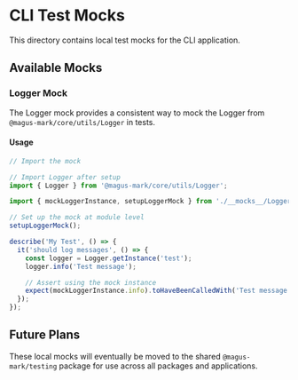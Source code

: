# CLI Test Mocks

This directory contains local test mocks for the CLI application.

## Available Mocks

### Logger Mock

The Logger mock provides a consistent way to mock the Logger from `@magus-mark/core/utils/Logger` in tests.

#### Usage

```typescript
// Import the mock

// Import Logger after setup
import { Logger } from '@magus-mark/core/utils/Logger';

import { mockLoggerInstance, setupLoggerMock } from './__mocks__/Logger';

// Set up the mock at module level
setupLoggerMock();

describe('My Test', () => {
  it('should log messages', () => {
    const logger = Logger.getInstance('test');
    logger.info('Test message');

    // Assert using the mock instance
    expect(mockLoggerInstance.info).toHaveBeenCalledWith('Test message');
  });
});
```

## Future Plans

These local mocks will eventually be moved to the shared `@magus-mark/testing` package for use across all packages and
applications.
